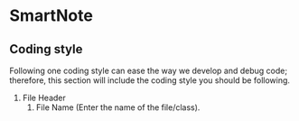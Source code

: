 # SmartNote
## Coding style
Following one coding style can ease the way we develop and debug code; therefore, this section will include the coding style you should be following.
1. File Header
   1. File Name (Enter the name of the file/class).